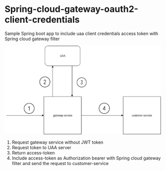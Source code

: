 # Spring-cloud-gateway-oauth2-client-credentials

Sample Spring boot app to include uaa client credentials access token with Spring cloud gateway filter

![Spring cloud gateway](images/spring-cloud-gateway-client-credentials.png)

1. Request gateway service without JWT token
2. Request token to UAA server
3. Return access-token
4. Include access-token as Authorization bearer with Spring cloud gateway filter and send the request to customer-service